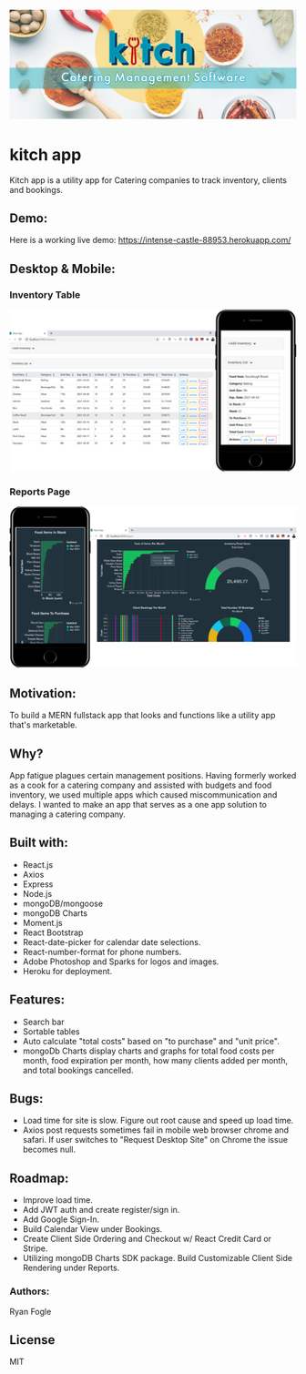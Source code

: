 # ![](https://github.com/RMFogle/kitch-app/blob/main/client/src/components/img/kitch-carousel.jpg)

# kitch app
Kitch app is a utility app for Catering companies to track inventory, clients and bookings. 

## Demo: 
Here is a working live demo: https://intense-castle-88953.herokuapp.com/

## Desktop & Mobile:

### Inventory Table 
![](https://github.com/RMFogle/kitch-app/blob/main/client/src/components/img/inventory-info-home.jpg)

### Reports Page 
![](https://github.com/RMFogle/kitch-app/blob/main/client/src/components/img/reports-info-home.jpg)

## Motivation: 
To build a MERN fullstack app that looks and functions like a utility app that's marketable. 

## Why? 
App fatigue plagues certain management positions. Having formerly worked as a cook for a catering company and assisted with budgets and food inventory, we used multiple apps which caused miscommunication and delays. I wanted to make an app that serves as a one app solution to managing a catering company. 

## Built with: 
- React.js 
- Axios 
- Express 
- Node.js 
- mongoDB/mongoose 
- mongoDB Charts 
- Moment.js
- React Bootstrap 
- React-date-picker for calendar date selections. 
- React-number-format for phone numbers.  
- Adobe Photoshop and Sparks for logos and images. 
- Heroku for deployment. 

## Features: 
- Search bar 
- Sortable tables 
- Auto calculate "total costs" based on "to purchase" and "unit price". 
- mongoDb Charts display charts and graphs for total food costs per month, food expiration per month, how many clients added per month, and total bookings cancelled. 

## Bugs: 
- Load time for site is slow. Figure out root cause and speed up load time. 
- Axios post requests sometimes fail in mobile web browser chrome and safari. If user switches to "Request Desktop Site" on Chrome the issue becomes null. 

## Roadmap: 
- Improve load time.
- Add JWT auth and create register/sign in. 
- Add Google Sign-In. 
- Build Calendar View under Bookings. 
- Create Client Side Ordering and Checkout w/ React Credit Card or Stripe. 
- Utilizing mongoDB Charts SDK package. Build Customizable Client Side Rendering under Reports. 

### Authors: 
Ryan Fogle 

## License 
MIT 